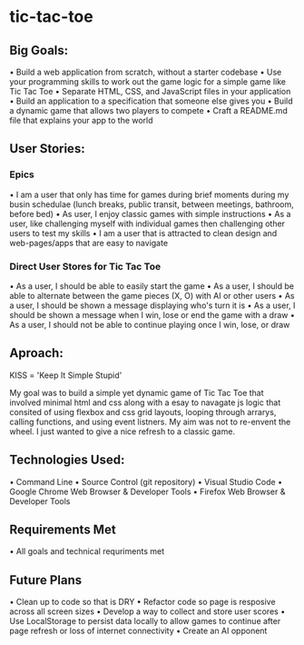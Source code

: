 # tic-tac-toe

## Big Goals:
• Build a web application from scratch, without a starter codebase 
• Use your programming skills to work out the game logic for a simple game like Tic Tac Toe
• Separate HTML, CSS, and JavaScript files in your application
• Build an application to a specification that someone else gives you
• Build a dynamic game that allows two players to compete
• Craft a README.md file that explains your app to the world

## User Stories:

### Epics
• I am a user that only has time for games during brief moments during my busin schedulae (lunch breaks, public transit, between meetings, bathroom, before bed)
• As user, I enjoy classic games with simple instructions
• As a user, like challenging myself with individual games then challenging other users to test my skills
• I am a user that is attracted to clean design and web-pages/apps that are easy to navigate

### Direct User Stores for Tic Tac Toe
• As a user, I should be able to easily start the game 
• As a user, I should be able to alternate between the game pieces (X, O) with AI or other users
• As a user, I should be shown a message displaying who's turn it is
• As a user, I should be shown a message when I win, lose or end the game with a draw
• As a user, I should not be able to continue playing once I win, lose, or draw

## Aproach:
KISS = 'Keep It Simple Stupid'

My goal was to build a simple yet dynamic game of Tic Tac Toe that involved minimal html and css along with a esay to navagate js logic that consited of using flexbox and css grid layouts, looping through arrarys, calling functions, and using event listners. My aim was not to re-envent the wheel. I just wanted to give a nice refresh to a classic game. 

## Technologies Used:
• Command Line
• Source Control (git repository) 
• Visual Studio Code
• Google Chrome Web Browser & Developer Tools
• Firefox Web Browser & Developer Tools

## Requirements Met
• All goals and technical requriments met

## Future Plans
• Clean up to code so that is DRY
• Refactor code so page is resposive across all screen sizes
• Develop a way to collect and store user scores
• Use LocalStorage to persist data locally to allow games to continue after page refresh or loss of internet connectivity
• Create an AI opponent


